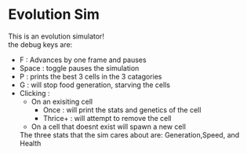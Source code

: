 # Evolution Sim
This is an evolution simulator!<br>
the debug keys are:<ul>
<li>F : Advances by one frame and pauses</li>
<li> Space : toggle pauses the simulation</li>
<li> P : prints the best 3 cells in the 3 catagories</li>
<li>G : will stop food generation, starving the cells</li>
<li>Clicking :<ul>
    <li>On an exisiting cell<ul>
        <li>Once : will print the stats and genetics of the cell</li>
        <li>Thrice+ : will attempt to remove the cell</li>
    </li></ul>
    <li>On a cell that doesnt exist will spawn a new cell</li>
</li>
</ul>
The three stats that the sim cares about are: Generation,Speed, and Health